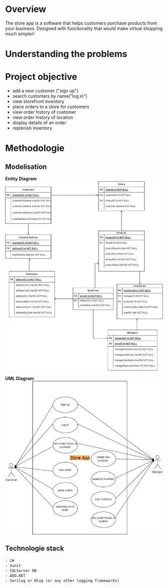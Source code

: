 # **Overview**

The store app is a software that helps customers purchase products from your business. Designed with functionality that would make virtual shopping much simpler!

# **Understanding the problems**

# **Project objective**

- add a new customer ("sign up")
- search customers by name("log in")
- view storefront inventory
- place orders to a store for customers
- view order history of customer
- view order history of location
- display details of an order
- replenish inventory

# **Methodologie**
## **Modelisation**
**Entity Diagram**
![test](P0Entity.png)

 **UML Diagram**
![uml](P0-UML.png)
 

  ## **Technologie stack**
    
    - C#
    - Xunit
    - SQLServer DB
    - ADO.NET
    - Serilog or Nlog (or any other logging frameworks)
